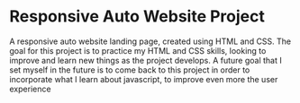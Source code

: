 # Responsive Auto Website Project
A responsive auto website landing page, created using HTML and CSS. 
The goal for this project is to practice my HTML and CSS skills, looking to improve and learn new things as the project develops.
A future goal that I set myself in the future is to come back to this project in order to incorporate what I learn about javascript, to improve even more the user experience
